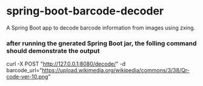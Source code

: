 # spring-boot-barcode-decoder
A Spring Boot app to decode barcode information from images using zxing.

### after running the gnerated Spring Boot jar, the folling command should demonstrate the output
curl -X POST "http://127.0.0.1:8080/decode/" -d barcode_url="https://upload.wikimedia.org/wikipedia/commons/3/38/Qr-code-ver-10.png"
